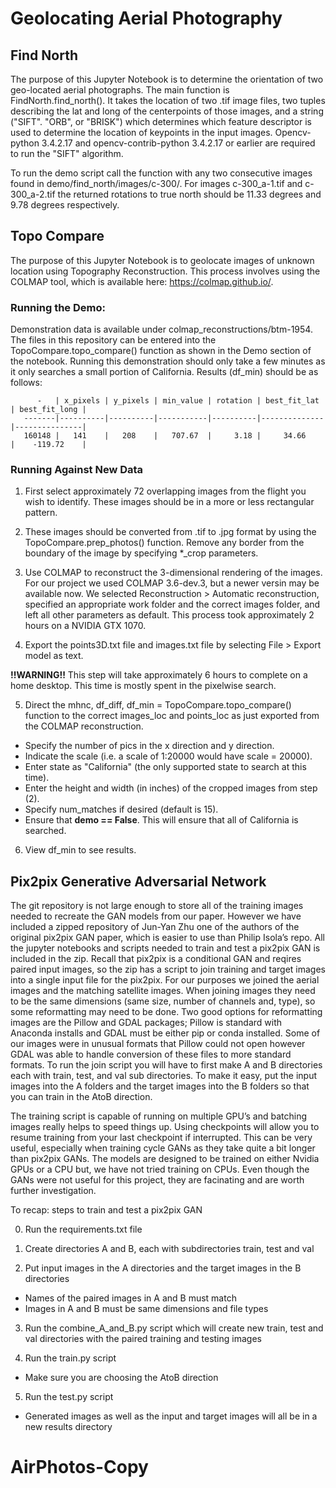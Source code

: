 # Geolocating Aerial Photography

## Find North

The purpose of this Jupyter Notebook is to determine the orientation of two geo-located aerial photographs.  The main function is FindNorth.find_north().  It takes the location of two .tif image files, two tuples describing the lat and long of the centerpoints of those images, and a string ("SIFT". "ORB", or "BRISK") which determines which feature descriptor is used to determine the location of keypoints in the input images.  Opencv-python 3.4.2.17 and opencv-contrib-python 3.4.2.17 or earlier are required to run the "SIFT" algorithm.

To run the demo script call the function with any two consecutive images found in demo/find_north/images/c-300/.  For images c-300_a-1.tif and c-300_a-2.tif the returned rotations to true north should be 11.33 degrees and 9.78 degrees respectively.


## Topo Compare

The purpose of this Jupyter Notebook is to geolocate images of unknown location using Topography Reconstruction.  This process involves using the COLMAP tool, which is available here: https://colmap.github.io/.

### Running the Demo:

Demonstration data is available under colmap_reconstructions/btm-1954.  The files in this repository can be entered into the TopoCompare.topo_compare() function as shown in the Demo section of the notebook.  Running this demonstration should only take a few minutes as it only searches a small portion of California.  Results (df_min) should be as follows:

          -   | x_pixels | y_pixels | min_value | rotation | best_fit_lat | best_fit_long |
       -------|----------|----------|-----------|----------|--------------|---------------|
       160148 |   141    |   208    |   707.67  |     3.18 |     34.66    |    -119.72    |

### Running Against New Data

1) First select approximately 72 overlapping images from the flight you wish to identify.  These images should be in a more or less rectangular pattern.

2) These images should be converted from .tif to .jpg format by using the TopoCompare.prep_photos() function.  Remove any border from the boundary of the image by specifying *_crop parameters.

3) Use COLMAP to reconstruct the 3-dimensional rendering of the images.  For our project we used COLMAP 3.6-dev.3, but a newer versin may be available now.  We selected Reconstruction > Automatic reconstruction, specified an appropriate work folder and the correct images folder, and left all other parameters as default.  This process took approximately 2 hours on a NVIDIA GTX 1070.

4) Export the points3D.txt file and images.txt file by selecting File > Export model as text.

**!!WARNING!!** This step will take approximately 6 hours to complete on a home desktop.  This time is mostly spent in the pixelwise search.  

5) Direct the mhnc, df_diff, df_min = TopoCompare.topo_compare() function to the correct images_loc and points_loc as just exported from the COLMAP reconstruction.  
- Specify the number of pics in the x direction and y direction. 
- Indicate the scale (i.e. a scale of 1:20000 would have scale = 20000).
- Enter state as "California" (the only supported state to search at this time).
- Enter the height and width (in inches) of the cropped images from step (2).
- Specify num_matches if desired (default is 15).
- Ensure that **demo == False**.  This will ensure that all of California is searched.

6) View df_min to see results.


## Pix2pix Generative Adversarial Network

The git repository is not large enough to store all of the training images needed to recreate the GAN models from our paper. However we have included a zipped repository of Jun-Yan Zhu one of the authors of the original pix2pix GAN paper, which is easier to use than Philip Isola’s repo. All the jupyter notebooks and scripts needed to train and test a pix2pix GAN is included in the zip. Recall that pix2pix is a conditional GAN and reqires paired input images, so the zip has a script to join training and target images into a single input file for the pix2pix. For our purposes we joined the aerial images and the matching satellite images. When joining images they need to be the same dimensions (same size, number of channels and, type), so some reformatting may need to be done. Two good options for reformatting images are the Pillow and GDAL packages; Pillow is standard with Anaconda installs and GDAL must be either pip or conda installed.  Some of our images were in unusual formats that Pillow could not open however GDAL was able to handle conversion of these files to more standard formats. To run the join script you will have to first make A and B directories each with train, test, and val sub directories. To make it easy, put the input images into the A folders and the target images into the B folders so that you can train in the AtoB direction.

The training script is capable of running on multiple GPU’s and batching images really helps to speed things up. Using checkpoints will allow you to resume training from your last checkpoint if interrupted. This can be very useful, especially when training cycle GANs as they take quite a bit longer than pix2pix GANs. The models are designed to be trained on either Nvidia GPUs or a CPU but, we have not tried training on CPUs. Even though the GANs were not useful for this project, they are facinating and are worth further investigation.

To recap: steps to train and test a pix2pix GAN

0) Run the requirements.txt file

1) Create directories A and B, each with subdirectories train, test and val

2) Put input images in the A directories and the target images in the B directories
- Names of the paired images in A and B must match
- Images in A and B must be same dimensions and file types

3) Run the combine_A_and_B.py script which will create new train, test and val directories with the paired training and testing images

4) Run the train.py script
- Make sure you are choosing the AtoB direction

5) Run the test.py script
- Generated images as well as the input and target images will all be in a new results directory

# AirPhotos-Copy
